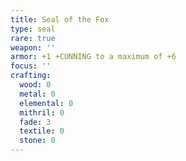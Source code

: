 ```yaml
---
title: Seal of the Fox
type: seal
rare: true
weapon: ''
armor: +1 +CUNNING to a maximum of +6
focus: ''
crafting:
  wood: 0
  metal: 0
  elemental: 0
  mithril: 0
  fade: 3
  textile: 0
  stone: 0
---
```


